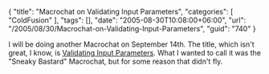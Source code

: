 {
	"title": "Macrochat on Validating Input Parameters",
	"categories": [
		"ColdFusion"
	],
	"tags": [],
	"date": "2005-08-30T10:08:00+06:00",
	"url": "/2005/08/30/Macrochat-on-Validating-Input-Parameters",
	"guid": "740"
}

I will be doing another Macrochat on September 14th. The title, which isn't great, I know, is <a href="http://www.macromedia.com/cfusion/event/index.cfm?event=detail&id=288085&loc=en_us">Validating Input Parameters</a>. What I wanted to call it was the "Sneaky Bastard" Macrochat, but for some reason that didn't fly.